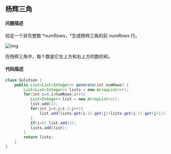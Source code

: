 ## 杨辉三角

#### 问题描述

给定一个非负整数 *numRows，*生成杨辉三角的前 *numRows* 行。

![img](https://upload.wikimedia.org/wikipedia/commons/0/0d/PascalTriangleAnimated2.gif)

在杨辉三角中，每个数是它左上方和右上方的数的和。

#### 代码描述

```java
class Solution {
    public List<List<Integer>> generate(int numRows) {
        List<List<Integer>> lists = new ArrayList<>();
        for(int i=0;i<numRows;i++){
           List<Integer> list = new ArrayList<>();
           list.add(1);
           for(int j=0;j<i-1;j++){
               list.add(lists.get(i-1).get(j)+lists.get(i-1).get(j+1));
           }
           if(i>0) list.add(1);
           lists.add(list);
        }
        return lists;
    }
}
```

